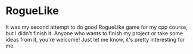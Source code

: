 # RogueLike
It was my second attempt to do good RogueLike game for my cpp course, but I didn't finish it.
Anyone who wants to finish my project or take some ideas from it, you're welcome!
Just let me know, it's pretty interesting for me.
